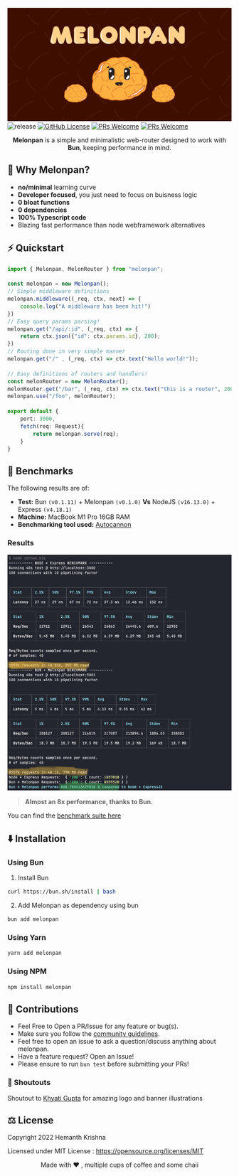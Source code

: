 ![banner](assets/banner.png)
![release](https://img.shields.io/github/v/release/DarthBenro008/melonpan)
[![GitHub License](https://img.shields.io/github/license/darthbenro008/melonpan)](https://github.com/DarthBenro008/melonpan/blob/master/LICENSE)
[![PRs Welcome](https://img.shields.io/npm/v/melonpan)](https://www.npmjs.com/package/melonpan)
[![PRs Welcome](https://img.shields.io/badge/PRs-welcome-brightgreen.svg)](https://github.com/DarthBenro008/melonpan/issues/new/choose)

<p align="center"> <b>Melonpan</b> is a simple and minimalistic web-router designed to work with <b>Bun</b>, keeping performance in mind. </p>

## 🤔 Why Melonpan?

- **no/minimal** learning curve
- **Developer focused**, you just need to focus on buisness logic
- **0 bloat functions**
- **0 dependencies**
- **100% Typescript code**
- Blazing fast performance than node webframework alternatives

## ⚡️ Quickstart

```typescript
import { Melonpan, MelonRouter } from "melonpan";

const melonpan = new Melonpan();
// Simple middleware definitions
melonpan.middleware((_req, ctx, next) => {
    console.log("A middleware has been hit!")
})
// Easy query params parsing!
melonpan.get("/api/:id", (_req, ctx) => {
    return ctx.json({"id": ctx.params.id}, 200);
})
// Routing done in very simple manner
melonpan.get("/" , (_req, ctx) => ctx.text("Hello world!"));

// Easy definitions of routers and handlers!
const melonRouter = new MelonRouter();
melonRouter.get("/bar", (_req, ctx) => ctx.text("this is a router", 200));
melonpan.use("/foo", melonRouter);

export default {
    port: 3000,
    fetch(req: Request){
        return melonpan.serve(req);
    }
}
```

## 🤖 Benchmarks

The following results are of: 
- **Test:** Bun `(v0.1.11)` + Melonpan `(v0.1.0)` **Vs** NodeJS `(v16.13.0)` + Express `(v4.18.1)`
- **Machine:** MacBook M1 Pro 16GB RAM
- **Benchmarking tool used:** [Autocannon](https://github.com/mcollina/autocannon)

### Results

![benchmark](assets/bench.png)

> **Almost an 8x performance, thanks to Bun.**

You can find the [benchmark suite here](https://github.com/DarthBenro008/melonpan/tree/main/bench)


## ⬇️ Installation

### Using Bun

1. Install Bun  
```bash
curl https://bun.sh/install | bash
```
2. Add Melonpan as dependency using bun  
```bash  
bun add melonpan
```

### Using Yarn

```bash
yarn add melonpan
```

### Using NPM

```bash
npm install melonpan
```

## 🤝 Contributions

- Feel Free to Open a PR/Issue for any feature or bug(s).
- Make sure you follow the [community guidelines](https://docs.github.com/en/github/site-policy/github-community-guidelines).
- Feel free to open an issue to ask a question/discuss anything about melonpan.
- Have a feature request? Open an Issue!
- Please ensure to run `bun test` before submitting your PRs!

### 📢 Shoutouts

Shoutout to [Khyati Gupta](https://www.behance.net/khyatigupta267) for amazing logo and banner illustrations

## ⚖ License

Copyright 2022 Hemanth Krishna

Licensed under MIT License : https://opensource.org/licenses/MIT

<p align="center">Made with ❤ , multiple cups of coffee and some chaii</p>
